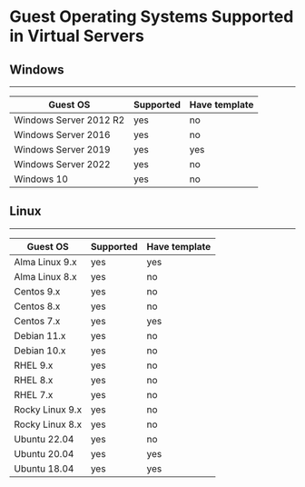 # Guest Operating Systems Supported in Virtual Servers

## Windows

------------------------------------------------------------------------

| **Guest OS**           | Supported | Have template |
|------------------------|-----------|---------------|
| Windows Server 2012 R2 | yes       | no            |
| Windows Server 2016    | yes       | no            |
| Windows Server 2019    | yes       | yes           |
| Windows Server 2022    | yes       | no            |
| Windows 10             | yes       | no            |

## Linux

------------------------------------------------------------------------

| **Guest OS**    | Supported | Have template |
|-----------------|-----------|---------------|
| Alma Linux 9.x  | yes       | yes           |
| Alma Linux 8.x  | yes       | no            |
| Centos 9.x      | yes       | no            |
| Centos 8.x      | yes       | no            |
| Centos 7.x      | yes       | yes           |
| Debian 11.x     | yes       | no            |
| Debian 10.x     | yes       | no            |
| RHEL 9.x        | yes       | no            |
| RHEL 8.x        | yes       | no            |
| RHEL 7.x        | yes       | no            |
| Rocky Linux 9.x | yes       | no            |
| Rocky Linux 8.x | yes       | no            |
| Ubuntu 22.04    | yes       | no            |
| Ubuntu 20.04    | yes       | yes           |
| Ubuntu 18.04    | yes       | yes           |


